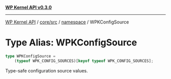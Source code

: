 [**WP Kernel API v0.3.0**](../../../../../README.md)

---

[WP Kernel API](../../../../../README.md) / [core/src](../../../README.md) / [namespace](../README.md) / WPKConfigSource

# Type Alias: WPKConfigSource

```ts
type WPKConfigSource =
	(typeof WPK_CONFIG_SOURCES)[keyof typeof WPK_CONFIG_SOURCES];
```

Type-safe configuration source values.
